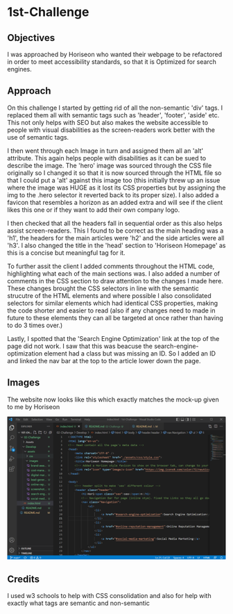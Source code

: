 # 1st-Challenge

## Objectives
I was approached by Horiseon who wanted their webpage to be refactored in order to meet accessibility standards, so that it is Optimized for search engines.

## Approach

On this challenge I started by getting rid of all the non-semantic 'div' tags. I replaced them all with semantic tags such as 'header', 'footer', 'aside' etc. This not only helps with SEO but also makes the website accessible to people with visual disabilities as the screen-readers work better with the use of semantic tags.

I then went through each Image in turn and assigned them all an 'alt' attribute. This again helps people with disabilities as it can be sued to describe the image. The 'hero' image was sourced through the CSS file originally so I changed it so that it is now sourced through the HTML file so that I could put a 'alt' against this image too (this initially threw up an issue where the image was HUGE as it lost its CSS properties but by assigning the img to the .hero selector it reverted back to its proper size). I also added a favicon that resembles a horizon as an added extra and will see if the client likes this one or if they want to add their own company logo.

I then checked that all the headers fall in sequential order as this also helps assist screen-readers. This I found to be correct as the main heading was a 'h1', the headers for the main articles were 'h2' and the side articles were all 'h3'. I also changed the title in the 'head' section to 'Horiseon Homepage' as this is a concise but meaningful tag for it.

To further assit the client I added comments throughout the HTML code, highlighting what each of the main sections was. I also added a number of comments in the CSS section to draw attention to the changes I made here. These changes brought the CSS selectors in line with the semantic strucutre of the HTML elements and where possible I also consolidated selectors for similar elements which had identical CSS properties, making the code shorter and easier to read (also if any changes need to made in future to these elements they can all be targeted at once rather than having to do 3 times over.)

Lastly, I spotted that the 'Search Engine Optimization' link at the top of the page did not work. I saw that this was beacuse the search-engine-optimization element had a class but was missing an ID. So I added an ID and linked the nav bar at the top to the article lower down the page.

## Images

The website now looks like this which exactly matches the mock-up given to me by Horiseon


![code-snapshot](assets/images/Screenshot.png) 


## Credits

I used w3 schools to help with CSS consolidation and also for help with exactly what tags are semantic and non-semantic



